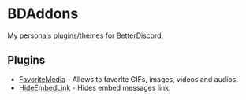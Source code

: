 # BDAddons
My personals plugins/themes for BetterDiscord.

## Plugins
 - [FavoriteMedia](https://github.com/Dastan21/BDAddons/blob/main/plugins/FavoriteMedia) - Allows to favorite GIFs, images, videos and audios.
 - [HideEmbedLink](https://github.com/Dastan21/BDAddons/blob/main/plugins/HideEmbedLink) - Hides embed messages link.
